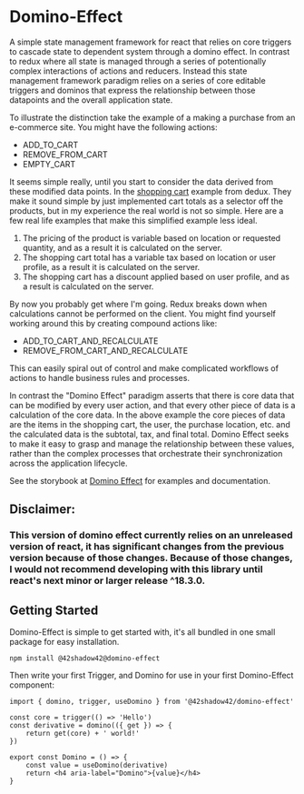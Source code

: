 # Domino-Effect

A simple state management framework for react that relies on core triggers to cascade state to dependent system through a domino effect. In contrast to redux where all state is managed through a series of potentionally complex interactions of actions and reducers. Instead this state management framework paradigm relies on a series of core editable triggers and dominos that express the relationship between those datapoints and the overall application state.

To illustrate the distinction take the example of a making a purchase from an e-commerce site. You might have the following actions:

- ADD_TO_CART
- REMOVE_FROM_CART
- EMPTY_CART

It seems simple really, until you start to consider the data derived from these modified data points. In the [shopping cart](https://codesandbox.io/s/github/reduxjs/redux/tree/master/examples/shopping-cart) example from dedux. They make it sound simple by just implemented cart totals as a selector off the products, but in my experience the real world is not so simple. Here are a few real life examples that make this simplified example less ideal.

1. The pricing of the product is variable based on location or requested quantity, and as a result it is calculated on the server.
2. The shopping cart total has a variable tax based on location or user profile, as a result it is calculated on the server.
3. The shopping cart has a discount applied based on user profile, and as a result is calculated on the server.

By now you probably get where I'm going. Redux breaks down when calculations cannot be performed on the client. You might find yourself working around this by creating compound actions like: 

- ADD_TO_CART_AND_RECALCULATE
- REMOVE_FROM_CART_AND_RECALCULATE

This can easily spiral out of control and make complicated workflows of actions to handle business rules and processes.

In contrast the "Domino Effect" paradigm asserts that there is core data that can be modified by every user action, and that every other piece of data is a calculation of the core data. In the above example the core pieces of data are the items in the shopping cart, the user, the purchase location, etc. and the calculated data is the subtotal, tax, and final total. Domino Effect seeks to make it easy to grasp and manage the relationship between these values, rather than the complex processes that orchestrate their synchronization across the application lifecycle.

See the storybook at [Domino Effect](https://42shadow42.github.io/domino-effect/) for examples and documentation.

## Disclaimer:
### This version of domino effect currently relies on an unreleased version of react, it has significant changes from the previous version because of those changes. Because of those changes, I would not recommend developing with this library until react's next minor or larger release ^18.3.0.

## Getting Started

Domino-Effect is simple to get started with, it's all bundled in one small package for easy installation.

```
npm install @42shadow42@domino-effect
```

Then write your first Trigger, and Domino for use in your first Domino-Effect component:

```tsx
import { domino, trigger, useDomino } from '@42shadow42/domino-effect'

const core = trigger(() => 'Hello')
const derivative = domino(({ get }) => {
	return get(core) + ' world!'
})

export const Domino = () => {
	const value = useDomino(derivative)
	return <h4 aria-label="Domino">{value}</h4>
}
```